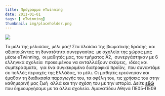 ```yaml
---
title: Πρόγραμμα eTwinning
date: 2011-01-01
tags: [ eΤwinning]
thumbnail: img/placeholder.png
---
```

[![](http://2.bp.blogspot.com/-fcyKaiBbFL0/VWMNTN1i12I/AAAAAAAAAcM/vGBeY6CX7C4/s200/etwinning.jpg)](http://2.bp.blogspot.com/-fcyKaiBbFL0/VWMNTN1i12I/AAAAAAAAAcM/vGBeY6CX7C4/s1600/etwinning.jpg)  

Το μέλι της μέλισσας, μέλι μας!
Στα πλαίσια της βιωματικής δράσης  
και αξιοποιώντας τη δυνατότητα συνεργασίας  
με σχολεία της χώρας μας μέσω eΤwinning,  
οι μαθητές μας, του τμήματος Α2,  
συνεργάστηκαν με 6 ελληνικά σχολεία  
προκειμένου να ανταλλάξουν σκέψεις,  
ιδέες και συμπεράσματα,  
για ένα συγκεκριμένο διατροφικό προϊόν,  
που συναντάμε σε πολλές περιοχές της Ελλάδας, το μέλι. 
Οι μαθητές ερεύνησαν και έμαθαν τη διαδικασία παραγωγής του, 
τα οφέλη του, τις χρήσεις του στην καθημερινή μας ζωή  
αλλά και την σχέση του με την ιστορία. 
Δείτε [**εδώ**](http://twinspace.etwinning.net/1293/home) 
που δημιουργήσαμε με τα άλλα σχολεία. 
Αμανατίδου Αθηνά ΠΕ05-ΠΕ09
